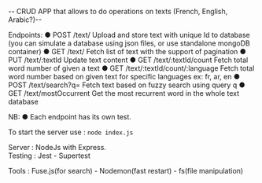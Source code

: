  -- CRUD APP that allows to do operations on texts (French, English, Arabic?)--

Endpoints:
● POST /text/
Upload and store text with unique Id to database (you can simulate a database using json
files, or use standalone mongoDB container)
● GET /text/
Fetch list of text with the support of pagination
● PUT /text/:textId
Update text content
● GET /text/:textId/count
Fetch total word number of given a text
● GET /text/:textId/count/:language
Fetch total word number based on given text for specific languages ex: fr, ar, en
● POST /text/search?q=
Fetch text based on fuzzy search using query q
● GET /text/mostOccurrent
Get the most recurrent word in the whole text database

NB:
● Each endpoint has its own test.


To start the server use : <code>node index.js</code>

Server : NodeJs with Express.<br/>
Testing : Jest - Supertest

Tools : Fuse.js(for search) - Nodemon(fast restart) - fs(file manipulation)
